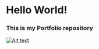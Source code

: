 # Hello World! 
### This is my Portfolio repository

[![Alt text](https://drive.google.com/file/d/13M0u7mS7WuMALt7wPYfod66yWKlJKNHO/view?usp=share_link)](https://digitalocean.com)